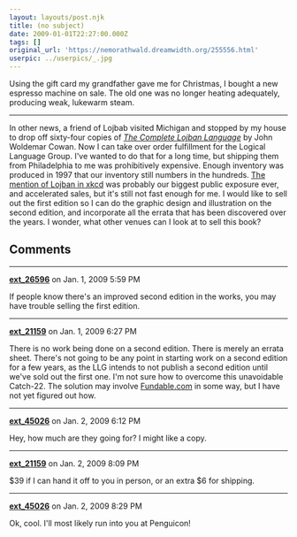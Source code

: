 ```yaml
---
layout: layouts/post.njk
title: (no subject)
date: 2009-01-01T22:27:00.000Z
tags: []
original_url: 'https://nemorathwald.dreamwidth.org/255556.html'
userpic: ../userpics/_.jpg
---
```

Using the gift card my grandfather gave me for Christmas, I bought a new espresso machine on sale. The old one was no longer heating adequately, producing weak, lukewarm steam.

* * *

In other news, a friend of Lojbab visited Michigan and stopped by my house to drop off sixty-four copies of [_The Complete Lojban Language_](http://www.lojban.org/tiki/tiki-index.php?page=The+Complete+Lojban+Language) by John Woldemar Cowan. Now I can take over order fulfillment for the Logical Language Group. I've wanted to do that for a long time, but shipping them from Philadelphia to me was prohibitively expensive. Enough inventory was produced in 1997 that our inventory still numbers in the hundreds. [The mention of Lojban in xkcd](http://xkcd.com/191/) was probably our biggest public exposure ever, and accelerated sales, but it's still not fast enough for me. I would like to sell out the first edition so I can do the graphic design and illustration on the second edition, and incorporate all the errata that has been discovered over the years. I wonder, what other venues can I look at to sell this book?

## Comments

---

**[ext_26596](https://www.dreamwidth.org/users/ext_26596)** on Jan. 1, 2009 5:59 PM

If people know there's an improved second edition in the works, you may have trouble selling the first edition.

---

**[ext_21159](https://www.dreamwidth.org/users/ext_21159)** on Jan. 1, 2009 6:27 PM

There is no work being done on a second edition. There is merely an errata sheet. There's not going to be any point in starting work on a second edition for a few years, as the LLG intends to not publish a second edition until we've sold out the first one. I'm not sure how to overcome this unavoidable Catch-22. The solution may involve [Fundable.com](http://fundable.com/) in some way, but I have not yet figured out how.

---

**[ext_45026](https://www.dreamwidth.org/users/ext_45026)** on Jan. 2, 2009 6:12 PM

Hey, how much are they going for? I might like a copy.

---

**[ext_21159](https://www.dreamwidth.org/users/ext_21159)** on Jan. 2, 2009 8:09 PM

$39 if I can hand it off to you in person, or an extra $6 for shipping.

---

**[ext_45026](https://www.dreamwidth.org/users/ext_45026)** on Jan. 2, 2009 8:29 PM

Ok, cool. I'll most likely run into you at Penguicon!
